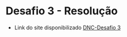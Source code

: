 # Desafio 3 - Resolução

- Link do site disponibilizado [DNC-Desafio 3](https://dnc-desafio-3-plum.vercel.app/) 
